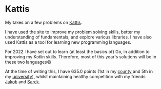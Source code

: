 # Kattis

My takes on a few problems on [Kattis](https://open.kattis.com).

I have used the site to improve my problem solving skills, better my understanding of fundamentals, and explore various libraries. I have also used Kattis as a tool for learning new programming languages.

For 2022 I have set out to learn (at least the basics of) Go, in addition to improving my Kotlin skills. Therefore, most of this year's solutions will be in these two languages😄

At the time of writing this, I have 635.0 points (1st in my [county](https://open.kattis.com/countries/NOR/18) and 5th in my [university](https://open.kattis.com/universities/uio.no)), whilst maintaining healthy competition with my friends [Jakob](https://github.com/jakobkhansen) and [Sarek](https://github.com/sarsko).
